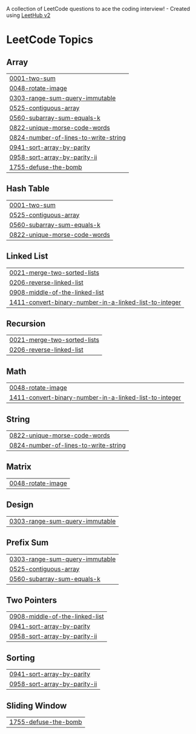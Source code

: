 A collection of LeetCode questions to ace the coding interview! - Created using [LeetHub v2](https://github.com/arunbhardwaj/LeetHub-2.0)
<!---LeetCode Topics Start-->
# LeetCode Topics
## Array
|  |
| ------- |
| [0001-two-sum](https://github.com/Deepakgunasekaran07/Leetcode/tree/master/0001-two-sum) |
| [0048-rotate-image](https://github.com/Deepakgunasekaran07/Leetcode/tree/master/0048-rotate-image) |
| [0303-range-sum-query-immutable](https://github.com/Deepakgunasekaran07/Leetcode/tree/master/0303-range-sum-query-immutable) |
| [0525-contiguous-array](https://github.com/Deepakgunasekaran07/Leetcode/tree/master/0525-contiguous-array) |
| [0560-subarray-sum-equals-k](https://github.com/Deepakgunasekaran07/Leetcode/tree/master/0560-subarray-sum-equals-k) |
| [0822-unique-morse-code-words](https://github.com/Deepakgunasekaran07/Leetcode/tree/master/0822-unique-morse-code-words) |
| [0824-number-of-lines-to-write-string](https://github.com/Deepakgunasekaran07/Leetcode/tree/master/0824-number-of-lines-to-write-string) |
| [0941-sort-array-by-parity](https://github.com/Deepakgunasekaran07/Leetcode/tree/master/0941-sort-array-by-parity) |
| [0958-sort-array-by-parity-ii](https://github.com/Deepakgunasekaran07/Leetcode/tree/master/0958-sort-array-by-parity-ii) |
| [1755-defuse-the-bomb](https://github.com/Deepakgunasekaran07/Leetcode/tree/master/1755-defuse-the-bomb) |
## Hash Table
|  |
| ------- |
| [0001-two-sum](https://github.com/Deepakgunasekaran07/Leetcode/tree/master/0001-two-sum) |
| [0525-contiguous-array](https://github.com/Deepakgunasekaran07/Leetcode/tree/master/0525-contiguous-array) |
| [0560-subarray-sum-equals-k](https://github.com/Deepakgunasekaran07/Leetcode/tree/master/0560-subarray-sum-equals-k) |
| [0822-unique-morse-code-words](https://github.com/Deepakgunasekaran07/Leetcode/tree/master/0822-unique-morse-code-words) |
## Linked List
|  |
| ------- |
| [0021-merge-two-sorted-lists](https://github.com/Deepakgunasekaran07/Leetcode/tree/master/0021-merge-two-sorted-lists) |
| [0206-reverse-linked-list](https://github.com/Deepakgunasekaran07/Leetcode/tree/master/0206-reverse-linked-list) |
| [0908-middle-of-the-linked-list](https://github.com/Deepakgunasekaran07/Leetcode/tree/master/0908-middle-of-the-linked-list) |
| [1411-convert-binary-number-in-a-linked-list-to-integer](https://github.com/Deepakgunasekaran07/Leetcode/tree/master/1411-convert-binary-number-in-a-linked-list-to-integer) |
## Recursion
|  |
| ------- |
| [0021-merge-two-sorted-lists](https://github.com/Deepakgunasekaran07/Leetcode/tree/master/0021-merge-two-sorted-lists) |
| [0206-reverse-linked-list](https://github.com/Deepakgunasekaran07/Leetcode/tree/master/0206-reverse-linked-list) |
## Math
|  |
| ------- |
| [0048-rotate-image](https://github.com/Deepakgunasekaran07/Leetcode/tree/master/0048-rotate-image) |
| [1411-convert-binary-number-in-a-linked-list-to-integer](https://github.com/Deepakgunasekaran07/Leetcode/tree/master/1411-convert-binary-number-in-a-linked-list-to-integer) |
## String
|  |
| ------- |
| [0822-unique-morse-code-words](https://github.com/Deepakgunasekaran07/Leetcode/tree/master/0822-unique-morse-code-words) |
| [0824-number-of-lines-to-write-string](https://github.com/Deepakgunasekaran07/Leetcode/tree/master/0824-number-of-lines-to-write-string) |
## Matrix
|  |
| ------- |
| [0048-rotate-image](https://github.com/Deepakgunasekaran07/Leetcode/tree/master/0048-rotate-image) |
## Design
|  |
| ------- |
| [0303-range-sum-query-immutable](https://github.com/Deepakgunasekaran07/Leetcode/tree/master/0303-range-sum-query-immutable) |
## Prefix Sum
|  |
| ------- |
| [0303-range-sum-query-immutable](https://github.com/Deepakgunasekaran07/Leetcode/tree/master/0303-range-sum-query-immutable) |
| [0525-contiguous-array](https://github.com/Deepakgunasekaran07/Leetcode/tree/master/0525-contiguous-array) |
| [0560-subarray-sum-equals-k](https://github.com/Deepakgunasekaran07/Leetcode/tree/master/0560-subarray-sum-equals-k) |
## Two Pointers
|  |
| ------- |
| [0908-middle-of-the-linked-list](https://github.com/Deepakgunasekaran07/Leetcode/tree/master/0908-middle-of-the-linked-list) |
| [0941-sort-array-by-parity](https://github.com/Deepakgunasekaran07/Leetcode/tree/master/0941-sort-array-by-parity) |
| [0958-sort-array-by-parity-ii](https://github.com/Deepakgunasekaran07/Leetcode/tree/master/0958-sort-array-by-parity-ii) |
## Sorting
|  |
| ------- |
| [0941-sort-array-by-parity](https://github.com/Deepakgunasekaran07/Leetcode/tree/master/0941-sort-array-by-parity) |
| [0958-sort-array-by-parity-ii](https://github.com/Deepakgunasekaran07/Leetcode/tree/master/0958-sort-array-by-parity-ii) |
## Sliding Window
|  |
| ------- |
| [1755-defuse-the-bomb](https://github.com/Deepakgunasekaran07/Leetcode/tree/master/1755-defuse-the-bomb) |
<!---LeetCode Topics End-->